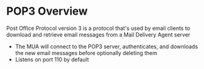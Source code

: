 # POP3 Overview

Post Office Protocol version 3 is a protocol that's used by email clients to download and retrieve email messages from a Mail Delivery Agent server

* The MUA will connect to the POP3 server, authenticates, and downloads the new email messages before optionally deleting them
* Listens on port 110 by default
